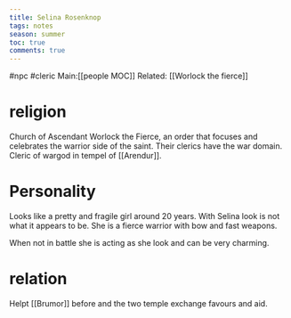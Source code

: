 ---title: Selina Rosenknoptags: notesseason: summertoc: truecomments: true---
#npc #cleric
Main:[[people MOC]]
Related: [[Worlock the fierce]] 

# religion
Church of Ascendant Worlock the Fierce, an order that focuses and celebrates the warrior side of the saint. Their clerics have the war domain.
Cleric of wargod in tempel of [[Arendur]]. 

# Personality
Looks like a pretty and fragile girl around 20 years. With Selina look is not what it appears to be. She is a fierce warrior with bow and fast weapons.

When not in battle she is acting as she look and can be very charming.

# relation
Helpt [[Brumor]] before and the two temple exchange favours and aid.
